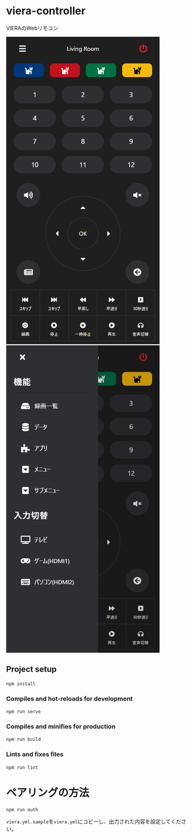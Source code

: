 # viera-controller
VIERAのWebリモコン

![](images/controller.png)
![](images/controller_menu.png)

## Project setup
```
npm install
```

### Compiles and hot-reloads for development
```
npm run serve
```

### Compiles and minifies for production
```
npm run build
```

### Lints and fixes files
```
npm run lint
```

# ペアリングの方法
```
npm run auth
```
`viera.yml.sample`を`viera.yml`にコピーし、出力された内容を設定してください。
